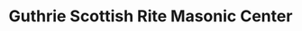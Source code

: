 ---
layout: repo
title: "Guthrie Scottish Rite Masonic Center"
id: 24360
permalink: repos/24360/
---